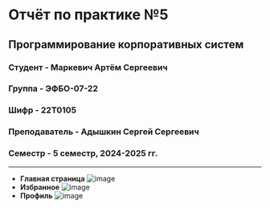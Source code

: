 # Отчёт по практике №5

## Программирование корпоративных систем

### Студент - **Маркевич Артём Сергеевич**

### Группа - **ЭФБО-07-22**

### Шифр - **22Т0105**

### Преподаватель - **Адышкин Сергей Сергеевич**

### Семестр - 5 семестр, 2024-2025 гг.

---

- **Главная страница**
![image](https://github.com/user-attachments/assets/ac078f10-dc17-4d85-b5fe-080ba6275fd1)
- **Избранное**
![image](https://github.com/user-attachments/assets/bb185fc1-119b-44d3-9ee8-c045bd7fd96b)
- **Профиль**
![image](https://github.com/user-attachments/assets/f909fc5b-5572-45ab-9966-79a657917f34)



